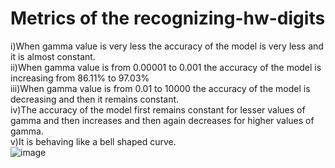 # Metrics of the recognizing-hw-digits
i)When gamma value is very less the accuracy of the model is very less and it is almost constant.</br>
ii)When gamma value is from 0.00001 to 0.001 the accuracy of the model is increasing from 86.11% to 97.03%</br>
iii)When gamma value is from 0.01 to 10000 the accuracy of the model is decreasing and then it remains constant.</br>
iv)The accuracy of the model first remains constant for lesser values of gamma and then increases and then again decreases for higher values of gamma.</br>
v)It is behaving like a bell shaped curve.</br>
![image](https://user-images.githubusercontent.com/34184719/132892316-942812d8-53a7-40f2-b1ca-9a71b4d2e3ac.png)
